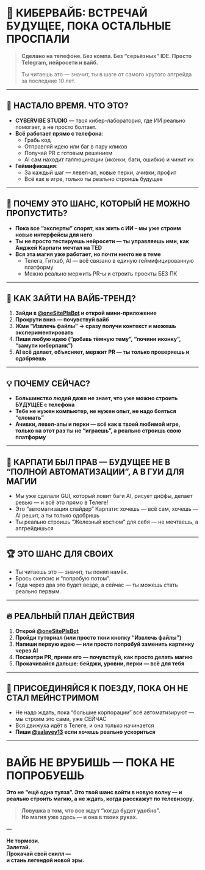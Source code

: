 # 🚀 КИБЕРВАЙБ: ВСТРЕЧАЙ БУДУЩЕЕ, ПОКА ОСТАЛЬНЫЕ ПРОСПАЛИ

> **Сделано на телефоне. Без компа. Без “серьёзных” IDE. Просто Telegram, нейросети и вайб.**
>
> Ты читаешь это — значит, ты в шаге от самого крутого апгрейда за последние 10 лет.

---

## 🦾 НАСТАЛО ВРЕМЯ. ЧТО ЭТО?

- **CYBERVIBE STUDIO** — твоя кибер-лаборатория, где ИИ реально помогает, а не просто болтает.
- **Всё работает прямо с телефона**:  
  - Грабь код  
  - Отправляй идею или баг в пару кликов  
  - Получай PR с готовым решением  
  - AI сам находит галлюцинации (иконки, баги, ошибки) и чинит их
- **Геймификация**:  
  - За каждый шаг — левел-ап, новые перки, ачивки, профит  
  - Всё как в игре, только ты реально строишь будущее

---

## 🤖 ПОЧЕМУ ЭТО ШАНС, КОТОРЫЙ НЕ МОЖНО ПРОПУСТИТЬ?

- **Пока все “эксперты” спорят, как жить с ИИ – мы уже строим новые интерфейсы для него**
- **Ты не просто тестируешь нейросети — ты управляешь ими, как Анджей Карпати мечтал на TED**
- **Вся эта магия уже работает, но почти никто не в теме**
    - Телега, Гитхаб, AI — всё связано в единую геймифицированную платформу
    - Можно реально мержить PR-ы и строить проекты БЕЗ ПК

---

## 🎯 КАК ЗАЙТИ НА ВАЙБ-ТРЕНД?

1. **Зайди в [@oneSitePlsBot](https://t.me/oneSitePlsBot) и открой мини-приложение**
2. **Прокрути вниз — почувствуй вайб**
3. **Жми “Извлечь файлы” → сразу получи контекст и можешь экспериментировать**
4. **Пиши любую идею (“добавь тёмную тему”, “почини иконку”, “замути киберпанк”)**
5. **AI всё делает, объясняет, мержит PR — ты только проверяешь и одобряешь**

---

## 💡 ПОЧЕМУ СЕЙЧАС?

- **Большинство людей даже не знает, что уже можно строить БУДУЩЕЕ с телефона**
- **Тебе не нужен компьютер, не нужен опыт, не надо бояться “сломать”**
- **Ачивки, левел-апы и перки — всё как в твоей любимой игре, только на этот раз ты не “играешь”, а реально строишь свою платформу**

---

## 🦄 КАРПАТИ БЫЛ ПРАВ — БУДУЩЕЕ НЕ В “ПОЛНОЙ АВТОМАТИЗАЦИИ”, А В ГУИ ДЛЯ МАГИИ

- Мы уже сделали GUI, который ловит баги AI, рисует диффы, делает ревью — и всё это прямо в Телеге!
- Это “автоматизация слайдер” Карпати: хочешь — всё сам, хочешь — AI решит, а ты только одобришь
- Ты реально строишь “Железный костюм” для себя — не мечтаешь, а апгрейдишься

---

## 🏆 ЭТО ШАНС ДЛЯ СВОИХ

- Ты читаешь это — значит, ты понял намёк.  
- Брось скепсис и “попробую потом”.  
- Года через два это будет везде, а сейчас — ты можешь стать реально первым.

---

## 🔥 РЕАЛЬНЫЙ ПЛАН ДЕЙСТВИЯ

1. **Открой [@oneSitePlsBot](https://t.me/oneSitePlsBot)**
2. **Пройди туториал (или просто ткни кнопку “Извлечь файлы”)**
3. **Напиши первую идею — или просто попробуй заменить картинку через AI**
4. **Посмотри PR, прими его — почувствуй, как просто делать магию**
5. **Прокачивайся дальше: бейджи, уровни, перки — всё для тебя**

---

## 📢 ПРИСОЕДИНЯЙСЯ К ПОЕЗДУ, ПОКА ОН НЕ СТАЛ МЕЙНСТРИМОМ

- Не надо ждать, пока “большие корпорации” всё автоматизируют — мы строим это сами, уже СЕЙЧАС
- Вся движуха идёт в Телеге, и она только начинается
- **Пиши [@salavey13](https://t.me/salavey13) если хочешь реально ускориться**

---

# ВАЙБ НЕ ВРУБИШЬ — ПОКА НЕ ПОПРОБУЕШЬ

**Это не “ещё одна тулза”. Это твой шанс войти в новую волну — и реально строить магию, а не ждать, когда расскажут по телевизору.**

> **Ловушка в том, что все ждут “когда будет удобно”.  
> Но магия уже здесь — и она в твоих руках.**

—

**Не тормози.  
Залетай.  
Прокачай свой скилл —  
и стань легендой новой эры.**
